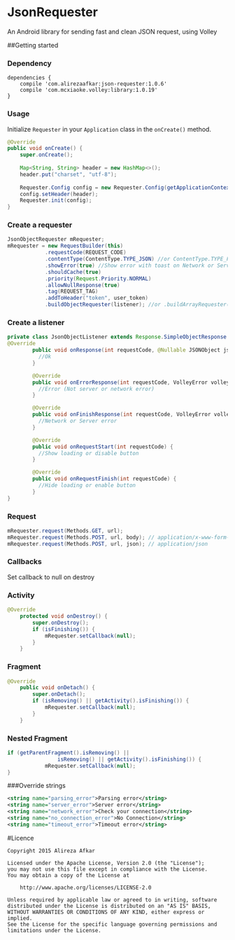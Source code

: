 # JsonRequester
An Android library for sending fast and clean JSON request, using Volley

##Getting started

### Dependency

```
dependencies {
    compile 'com.alirezaafkar:json-requester:1.0.6'
    compile 'com.mcxiaoke.volley:library:1.0.19'
}
```

### Usage

Initialize `Requester` in your `Application` class in the `onCreate()` method.

```java
@Override
public void onCreate() {
    super.onCreate();
    
    Map<String, String> header = new HashMap<>();
    header.put("charset", "utf-8");
    
    Requester.Config config = new Requester.Config(getApplicationContext());
    config.setHeader(header);    
    Requester.init(config);
}
```

### Create a requester
```java
JsonObjectRequester mRequester;
mRequester = new RequestBuilder(this)
            .requestCode(REQUEST_CODE)
            .contentType(ContentType.TYPE_JSON) //or ContentType.TYPE_FORM
            .showError(true) //Show error with toast on Network or Server error
            .shouldCache(true)
            .priority(Request.Priority.NORMAL)
            .allowNullResponse(true)
            .tag(REQUEST_TAG)
            .addToHeader("token", user_token)
            .buildObjectRequester(listener); //or .buildArrayRequester(listener);
```
### Create a listener
```java
private class JsonObjectListener extends Response.SimpleObjectResponse {
@Override
        public void onResponse(int requestCode, @Nullable JSONObject jsonObject) {
          //Ok
        }

        @Override
        public void onErrorResponse(int requestCode, VolleyError volleyError, @Nullable JSONObject errorObject) {
          //Error (Not server or network error)
        }

        @Override
        public void onFinishResponse(int requestCode, VolleyError volleyError, String message) {
          //Network or Server error
        }

        @Override
        public void onRequestStart(int requestCode) {
          //Show loading or disable button
        }

        @Override
        public void onRequestFinish(int requestCode) {
          //Hide loading or enable button
        }
}
```

### Request
```java
mRequester.request(Methods.GET, url);
mRequester.request(Methods.POST, url, body); // application/x-www-form-urlencoded
mRequester.request(Methods.POST, url, json); // application/json
```

### Callbacks
Set callback to null on destroy

### Activity
```java
@Override
    protected void onDestroy() {
        super.onDestroy();
        if (isFinishing()) {
            mRequester.setCallback(null);
        }
    }
```

### Fragment
```java
@Override
    public void onDetach() {
        super.onDetach();
        if (isRemoving() || getActivity().isFinishing()) {
            mRequester.setCallback(null);
        }
    }
```

### Nested Fragment
```java
if (getParentFragment().isRemoving() ||
                isRemoving() || getActivity().isFinishing()) {
            mRequester.setCallback(null);
}
```

###Override strings
```xml
<string name="parsing_error">Parsing error</string>
<string name="server_error">Server error</string>
<string name="network_error">Check your connection</string>
<string name="no_connection_error">No Connection</string>
<string name="timeout_error">Timeout error</string>
```

#Licence

    Copyright 2015 Alireza Afkar
    
    Licensed under the Apache License, Version 2.0 (the "License");
    you may not use this file except in compliance with the License.
    You may obtain a copy of the License at
    
        http://www.apache.org/licenses/LICENSE-2.0
    
    Unless required by applicable law or agreed to in writing, software
    distributed under the License is distributed on an "AS IS" BASIS,
    WITHOUT WARRANTIES OR CONDITIONS OF ANY KIND, either express or implied.
    See the License for the specific language governing permissions and
    limitations under the License.
